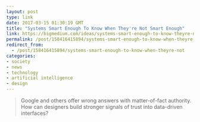 ```yaml
---
layout: post
type: link
date: 2017-03-15 01:30:19 GMT
title: "Systems Smart Enough To Know When They're Not Smart Enough"
link: https://bigmedium.com/ideas/systems-smart-enough-to-know-theyre-not-smart-enough.html
permalink: /post/158416415894/systems-smart-enough-to-know-when-theyre-not
redirect_from: 
  - /post/158416415894/systems-smart-enough-to-know-when-theyre-not
categories:
- society
- news
- technology
- artificial intelligence
- design
---
```


<p><blockquote>Google and others offer wrong answers with matter-of-fact authority. How can designers build stronger signals of trust into data-driven interfaces?</blockquote></p>
